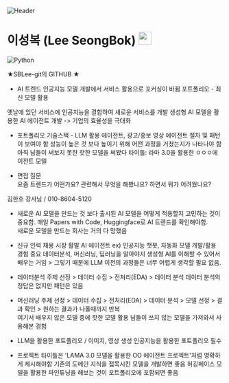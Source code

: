 ![Header](https://capsule-render.vercel.app/api?type=waving&color=gradient&height=200&section=header&text=AI,%20DeepLearning&fontSize=50&animation=fadeIn&fontAlignY=38&desc=Machine%20Learning%&descAlignY=51&descAlign=62)

<h1>이성복 (Lee SeongBok) <img src="https://media.giphy.com/media/hvRJCLFzcasrR4ia7z/giphy.gif" width="30px"></h1>

<img src="https://img.shields.io/badge/Python-3776AB?style=for-the-badge&logo=python&logoColor=white" alt="Python">


★SBLee-git의 GITHUB ★

- AI 트렌드
인공지능 모델 개발에서 서비스 활용으로 포커싱이 바뀜
포트폴리오 - 최신 모델 활용

옛날에 있던 서비스에 인공지능을 결합하여 새로운 서비스를 개발
생성형 AI 모델을 활용한 AI 에이전트 개발 -> 기업의 효율성을 극대화

- 포트폴리오
기술스택 - LLM 활용 에이전트, 광고/홍보 영상 에이전트
절차 및 패턴이 보여야 함
성능이 높은 것 보다 높이기 위해 어떤 과정을 거쳤는지가 나타나야 함
아직 남들이 써보지 못한 핫한 모델을 써봤다
타이틀: 라마 3.0을 활용한 ㅇㅇㅇ에이전트 모델

- 면접 질문  
요즘 트렌드가 어떤가요?
관련해서 무엇을 해봤나요?
하면서 뭐가 어려웠나요?


김한호 강사님 / 010-8604-5120
- 새로운 AI 모델을 만드는 것 보다 출시된 AI 모델을 어떻게 적용할지 고민하는 것이 중요함.
매일 Papers with Code, Huggingface로 AI 트렌드를 확인해야함.  
새로운 모델을 만드는 회사는 거의 다 망했음
- 신규 인력 채용 시장 활발
AI 에이전트   ex) 인공지능 챗봇, 자동화 모델 개발/활용 경험 중요
데이터분석, 머신러닝, 딥러닝을 알아야지 생성형 AI를 이해할 수 있어서 배우는 거임 > 그렇기 때문에  LLM 이전의 과정들은 너무 어렵게 생각할 필요 없음.
- 데이터분석
주제 선정 > 데이터 수집 > 전처리(EDA) > 데이터 분석 
데이터 분석의 정답은 없지만 패턴은 있음
- 머신러닝
주제 선정 > 데이터 수집 > 전처리(EDA) > 데이터 분석 > 모델 선정 > 결과 확인 > 원하는 결과가 나올때까지 반복  
여기서 배우지 않은 모델 중에 핫한 모델 활용
남들이 쓰지 않는 모델을 가져와서 사용해본 경험

- LLM을 활용한 포트폴리오 / 이미지, 영상 생성 인공지능을 활용한 포트폴리오 필수
- 프로젝트 타이틀은 'LAMA 3.0 모델을 활용한 OO 에이전트 프로젝트'처럼 명확하게 제시해야함
  기존의 도메인 지식을 접목시킨 모델을 개발하면 좋음
  허깅페이스 모델을 활용한 파인튜닝을 해보는 것이 포트폴리오에 포함되면 좋음
